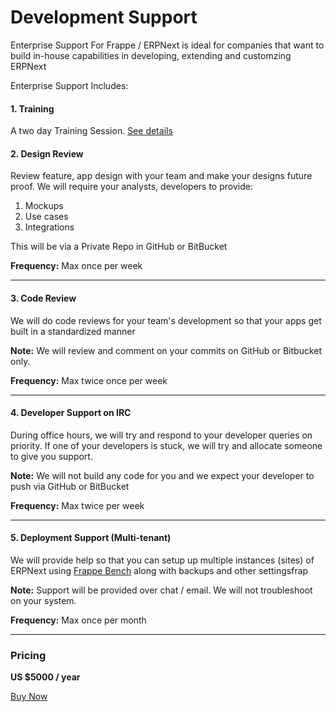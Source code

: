 # Development Support

<p class="lead">Enterprise Support For Frappe / ERPNext is ideal for companies that want to build in-house capabilities in developing, extending and customzing ERPNext</p>

Enterprise Support Includes:

#### 1. Training

A two day Training Session. [See details](/buy/developer-training)

#### 2. Design Review

Review feature, app design with your team and make your designs future proof. We will require your analysts, developers to provide:

1. Mockups
1. Use cases
1. Integrations

This will be via a Private Repo in GitHub or BitBucket

**Frequency:** Max once per week

---

#### 3. Code Review

We will do code reviews for your team's development so that your apps get built in a standardized manner

**Note:** We will review and comment on your commits on GitHub or Bitbucket only.

**Frequency:** Max twice once per week

---

#### 4. Developer Support on IRC

During office hours, we will try and respond to your developer queries on priority. If one of your developers is stuck, we will try and allocate someone to give you support.

**Note:** We will not build any code for you and we expect your developer to push via GitHub or BitBucket

**Frequency:** Max twice per week

---

#### 5. Deployment Support (Multi-tenant)

We will provide help so that you can setup up multiple instances (sites) of ERPNext using [Frappe Bench](https://github.com/frappe/bench) along with backups and other settingsfrap

**Note:** Support will be provided over chat / email. We will not troubleshoot on your system.

**Frequency:** Max once per month

---

### Pricing

**US $5000 / year**

<a href="/buy/payment#DeveloperSupport" class="btn btn-success">Buy Now</a>
